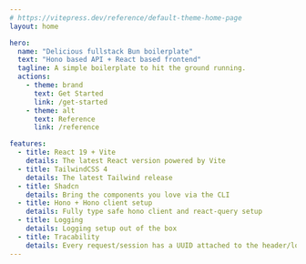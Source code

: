 ```yaml
---
# https://vitepress.dev/reference/default-theme-home-page
layout: home

hero:
  name: "Delicious fullstack Bun boilerplate"
  text: "Hono based API + React based frontend"
  tagline: A simple boilerplate to hit the ground running.
  actions:
    - theme: brand
      text: Get Started
      link: /get-started
    - theme: alt
      text: Reference
      link: /reference

features:
  - title: React 19 + Vite
    details: The latest React version powered by Vite
  - title: TailwindCSS 4
    details: The latest Tailwind release
  - title: Shadcn
    details: Bring the components you love via the CLI
  - title: Hono + Hono client setup
    details: Fully type safe hono client and react-query setup
  - title: Logging
    details: Logging setup out of the box
  - title: Tracability
    details: Every request/session has a UUID attached to the header/logger.
---
```


